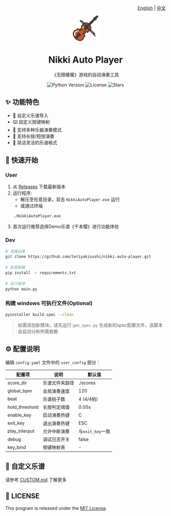 <div align="center">
<p align="right">
<a href="README_EN.md">English</a> | <a href="README.md">中文</a>
</p>
  <img src="./asset/violin.ico" width="80" />
  <h1>Nikki Auto Player</h1>
  <p>《无限暖暖》游戏的自动演奏工具</p>
  
  <p>
    <img src="https://img.shields.io/badge/Python-3.10+-blue.svg" alt="Python Version">
    <img src="https://img.shields.io/github/license/teriyakisushi/nikki-auto-player" alt="License">
    <img src="https://img.shields.io/github/stars/teriyakisushi/nikki-auto-player" alt="Stars">
  </p>
</div>

## ✨ 功能特色

- 🎵 自定义乐谱导入
- ⌨️ 自定义按键映射
- 🎸 支持多种乐器演奏模式
- 🔄 支持长按/短按演奏
- 📝 简洁灵活的乐谱格式

## 🚀 快速开始

### User

1. 从 [Releases](https://github.com/teriyakisushi/nikki-auto-player/releases) 下载最新版本
2. 运行程序:
   - 解压至任意目录，双击 `NikkiAutoPlayer.exe` 运行
   - 或通过终端
   ```bash
   ./NikkiAutoPlayer.exe
   ```
3. 首次运行推荐选择Demo乐谱《千本樱》进行功能体验

### Dev

```bash
# 克隆仓库
git clone https://github.com/teriyakisushi/nikki-auto-player.git

# 安装依赖
pip install -r requirements.txt

# 运行程序
python main.py
```

### 构建 windows 可执行文件(Optional)
```bash
pyinstaller build.spec --clean
```
> 如需添加新模块，请先运行 `gen_spec.py` 生成新的spec配置文件，该脚本会自动分析所需依赖

## ⚙️ 配置说明

编辑 `config.yaml` 文件中的 `user_config` 部分：

| 配置项         | 说明           | 默认值           |
| -------------- | -------------- | ---------------- |
| score_dir      | 乐谱文件夹路径 | ./scores         |
| global_bpm     | 全局演奏速度   | 120              |
| beat           | 乐谱拍子数     | 4 (4/4拍)        |
| hold_threshold | 长按判定阈值   | 0.05s            |
| enable_key     | 启动演奏热键   | C                |
| exit_key       | 退出演奏热键   | ESC              |
| play_interput  | 允许中断演奏   | 与`exit_key`一致 |
| debug          | 调试日志开关   | false            |
| key_bind       | 按键映射表     | -                |

## 📝 自定义乐谱

请参考 [CUSTOM.md](CUSTOM.md) 了解更多

## 📄 LICENSE

This program is released under the [MIT License]().